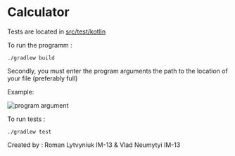 # Calculator

Tests are located in [src/test/kotlin](https://github.com/romalitv/im-1x-lab-3-romalitv-snare295/tree/master/src/test/kotlin)

To run the programm :

``` ./gradlew build ```

Secondly, you must enter the program arguments the path to the location of your file (preferably full)

Example: 

![program argument](https://github.com/romalitv/im-1x-lab-3-romalitv-snare295/blob/master/images/programm_argument.png)

To run tests :

``` ./gradlew test ```

Created by : Roman Lytvyniuk IM-13 & Vlad Neumytyi IM-13